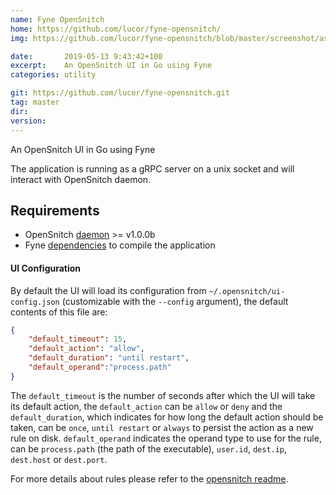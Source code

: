 ```yaml
---
name: Fyne OpenSnitch
home: https://github.com/lucor/fyne-opensnitch/
img: https://github.com/lucor/fyne-opensnitch/blob/master/screenshot/ask_rule.png?raw=true

date:       2019-05-13 9:43:42+100
excerpt:    An OpenSnitch UI in Go using Fyne
categories: utility

git: https://github.com/lucor/fyne-opensnitch.git
tag: master
dir: 
version: 
---
```


An OpenSnitch UI in Go using Fyne

The application is running as a gRPC server on a unix socket and will interact with OpenSnitch daemon.

## Requirements

- OpenSnitch [daemon](https://github.com/evilsocket/opensnitch#daemon) >= v1.0.0b
- Fyne [dependencies](https://github.com/fyne-io/fyne#prerequisites) to compile the application

#### UI Configuration

By default the UI will load its configuration from `~/.opensnitch/ui-config.json` (customizable with the `--config` argument), the default contents of this file are:

```json
{
    "default_timeout": 15,
    "default_action": "allow",
    "default_duration": "until restart",
    "default_operand":"process.path"
}
```

The `default_timeout` is the number of seconds after which the UI will take its
default action, the `default_action` can be `allow` or `deny` and the
`default_duration`, which indicates for how long the default action should be
taken, can be `once`, `until restart` or `always` to persist the action as a new
rule on disk. `default_operand` indicates the operand type to use for
the rule, can be `process.path` (the path of the executable), `user.id`,
`dest.ip`, `dest.host` or `dest.port`.

For more details about rules please refer to the [opensnitch readme](https://github.com/evilsocket/opensnitch/blob/master/README.md#rules).
 
